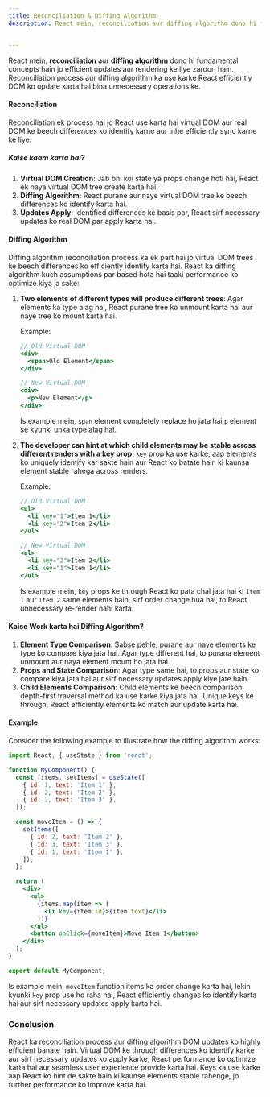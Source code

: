 ```yaml
---
title: Reconciliation & Diffing Algorithm
description: React mein, reconciliation aur diffing algorithm dono hi fundamental concepts hain jo efficient updates aur rendering ke liye zaroori hain. Reconciliation process aur diffing algorithm ka use karke React efficiently DOM ko update karta hai bina unnecessary operations ke.


---
```

React mein, **reconciliation** aur **diffing algorithm** dono hi fundamental concepts hain jo efficient updates aur rendering ke liye zaroori hain. Reconciliation process aur diffing algorithm ka use karke React efficiently DOM ko update karta hai bina unnecessary operations ke.

#### Reconciliation

Reconciliation ek process hai jo React use karta hai virtual DOM aur real DOM ke beech differences ko identify karne aur inhe efficiently sync karne ke liye.

##### Kaise kaam karta hai?
1. **Virtual DOM Creation**: Jab bhi koi state ya props change hoti hai, React ek naya virtual DOM tree create karta hai.
2. **Diffing Algorithm**: React purane aur naye virtual DOM tree ke beech differences ko identify karta hai.
3. **Updates Apply**: Identified differences ke basis par, React sirf necessary updates ko real DOM par apply karta hai.

#### Diffing Algorithm

Diffing algorithm reconciliation process ka ek part hai jo virtual DOM trees ke beech differences ko efficiently identify karta hai. React ka diffing algorithm kuch assumptions par based hota hai taaki performance ko optimize kiya ja sake:

1. **Two elements of different types will produce different trees**: Agar elements ka type alag hai, React purane tree ko unmount karta hai aur naye tree ko mount karta hai.
   
   Example:
   ```jsx
   // Old Virtual DOM
   <div>
     <span>Old Element</span>
   </div>

   // New Virtual DOM
   <div>
     <p>New Element</p>
   </div>
   ```

   Is example mein, `span` element completely replace ho jata hai `p` element se kyunki unka type alag hai.

2. **The developer can hint at which child elements may be stable across different renders with a key prop**: `key` prop ka use karke, aap elements ko uniquely identify kar sakte hain aur React ko batate hain ki kaunsa element stable rahega across renders.

   Example:
   ```jsx
   // Old Virtual DOM
   <ul>
     <li key="1">Item 1</li>
     <li key="2">Item 2</li>
   </ul>

   // New Virtual DOM
   <ul>
     <li key="2">Item 2</li>
     <li key="1">Item 1</li>
   </ul>
   ```

   Is example mein, `key` props ke through React ko pata chal jata hai ki `Item 1` aur `Item 2` same elements hain, sirf order change hua hai, to React unnecessary re-render nahi karta.

#### Kaise Work karta hai Diffing Algorithm?

1. **Element Type Comparison**: Sabse pehle, purane aur naye elements ke type ko compare kiya jata hai. Agar type different hai, to purana element unmount aur naya element mount ho jata hai.
2. **Props and State Comparison**: Agar type same hai, to props aur state ko compare kiya jata hai aur sirf necessary updates apply kiye jate hain.
3. **Child Elements Comparison**: Child elements ke beech comparison depth-first traversal method ka use karke kiya jata hai. Unique keys ke through, React efficiently elements ko match aur update karta hai.

#### Example

Consider the following example to illustrate how the diffing algorithm works:

```jsx
import React, { useState } from 'react';

function MyComponent() {
  const [items, setItems] = useState([
    { id: 1, text: 'Item 1' },
    { id: 2, text: 'Item 2' },
    { id: 3, text: 'Item 3' },
  ]);

  const moveItem = () => {
    setItems([
      { id: 2, text: 'Item 2' },
      { id: 3, text: 'Item 3' },
      { id: 1, text: 'Item 1' },
    ]);
  };

  return (
    <div>
      <ul>
        {items.map(item => (
          <li key={item.id}>{item.text}</li>
        ))}
      </ul>
      <button onClick={moveItem}>Move Item 1</button>
    </div>
  );
}

export default MyComponent;
```

Is example mein, `moveItem` function items ka order change karta hai, lekin kyunki `key` prop use ho raha hai, React efficiently changes ko identify karta hai aur sirf necessary updates apply karta hai.

### Conclusion

React ka reconciliation process aur diffing algorithm DOM updates ko highly efficient banate hain. Virtual DOM ke through differences ko identify karke aur sirf necessary updates ko apply karke, React performance ko optimize karta hai aur seamless user experience provide karta hai. Keys ka use karke aap React ko hint de sakte hain ki kaunse elements stable rahenge, jo further performance ko improve karta hai.